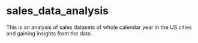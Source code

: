 # sales_data_analysis
This is an analysis of sales datasets of whole calendar year  in the US cities and gaining insights from the data.
